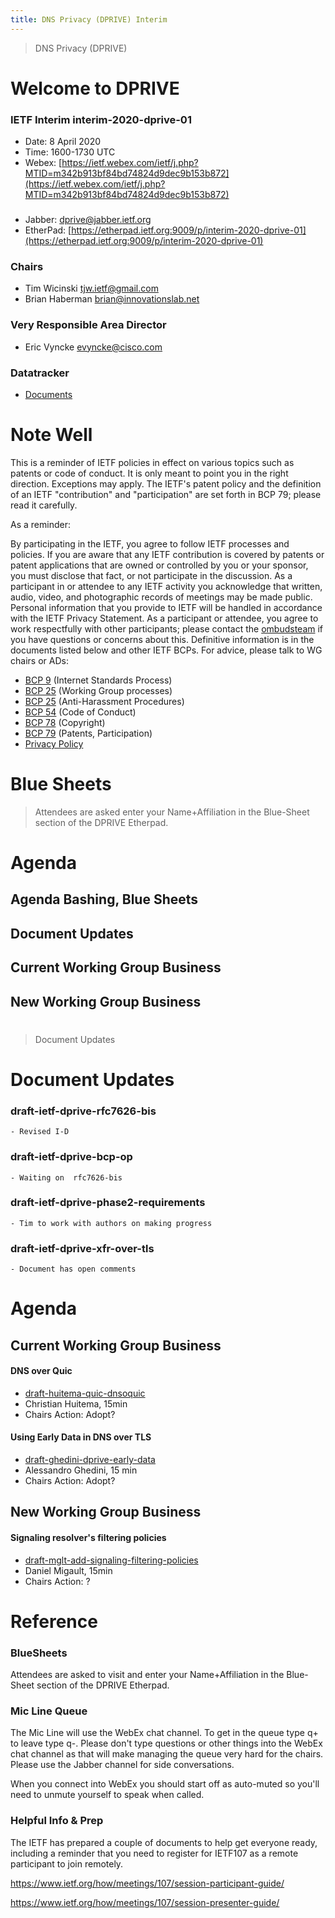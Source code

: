 ```yaml
---
title: DNS Privacy (DPRIVE) Interim
---
```


 > DNS Privacy (DPRIVE)

# Welcome to DPRIVE

### IETF Interim interim-2020-dprive-01

* Date: 8 April 2020
* Time: 1600-1730 UTC
* Webex: [https://ietf.webex.com/ietf/j.php?MTID=m342b913bf84bd74824d9dec9b153b872](https://ietf.webex.com/ietf/j.php?MTID=m342b913bf84bd74824d9dec9b153b872)

###
* Jabber:  [dprive@jabber.ietf.org](dprive@jabber.ietf.org)
* EtherPad: [https://etherpad.ietf.org:9009/p/interim-2020-dprive-01](https://etherpad.ietf.org:9009/p/interim-2020-dprive-01)

### Chairs
* Tim Wicinski [tjw.ietf@gmail.com](tjw.ietf@gmail.com)
* Brian Haberman [brian@innovationslab.net](brian@innovationslab.net)

### Very Responsible Area Director
* Eric Vyncke [evyncke@cisco.com](evyncke@cisco.com)

### Datatracker
* [Documents](https://datatracker.ietf.org/group/dprive/documents/)

# Note Well

This is a reminder of IETF policies in effect on various topics such as patents or code of conduct.
It is only meant to point you in the right direction. Exceptions may apply.
The IETF's patent policy and the definition of an IETF "contribution" and "participation" are set forth in BCP 79;
please read it carefully.

As a reminder:

By participating in the IETF, you agree to follow IETF processes and policies.
If you are aware that any IETF contribution is covered by patents or patent applications that are
owned or controlled by you or your sponsor, you must disclose that fact, or not participate in the discussion.
As a participant in or attendee to any IETF activity you acknowledge that written, audio, video,
and photographic records of meetings may be made public.
Personal information that you provide to IETF will be handled in accordance with the IETF Privacy Statement.
As a participant or attendee, you agree to work respectfully with other participants;
please contact the [ombudsteam](https://www.ietf.org/contact/ombudsteam/) if you have questions or concerns about this.
Definitive information is in the documents listed below and other IETF BCPs. For advice, please talk to WG chairs or ADs:

* [BCP 9](https://tools.ietf.org/html/bcp9) (Internet Standards Process)
* [BCP 25](https://tools.ietf.org/html/bcp25) (Working Group processes)
* [BCP 25](https://tools.ietf.org/html/bcp25) (Anti-Harassment Procedures)
* [BCP 54](https://tools.ietf.org/html/bcp54) (Code of Conduct)
* [BCP 78](https://tools.ietf.org/html/bcp78) (Copyright)
* [BCP 79](https://tools.ietf.org/html/bcp79) (Patents, Participation)
* [Privacy Policy](https://www.ietf.org/privacy-policy/)

# Blue Sheets

 > Attendees are asked enter your
 > Name+Affiliation in the Blue-Sheet section
 > of the DPRIVE Etherpad.

# Agenda

## Agenda Bashing, Blue Sheets

## Document Updates

## Current Working Group Business

## New Working Group Business

# 

 > Document Updates

# Document Updates

### draft-ietf-dprive-rfc7626-bis
    - Revised I-D 

### draft-ietf-dprive-bcp-op
    - Waiting on  rfc7626-bis

### draft-ietf-dprive-phase2-requirements
    - Tim to work with authors on making progress

### draft-ietf-dprive-xfr-over-tls
    - Document has open comments 

# Agenda 

## Current Working Group Business

####   DNS over Quic

* [draft-huitema-quic-dnsoquic](https://datatracker.ietf.org/doc/draft-huitema-quic-dnsoquic/)
*  Christian Huitema, 15min
*  Chairs Action: Adopt?

####   Using Early Data in DNS over TLS
* [draft-ghedini-dprive-early-data](https://datatracker.ietf.org/doc/draft-ghedini-dprive-early-data/)
* Alessandro Ghedini, 15 min
* Chairs Action: Adopt?

## New Working Group Business

####  Signaling resolver's filtering policies
* [draft-mglt-add-signaling-filtering-policies](https://datatracker.ietf.org/doc/draft-mglt-add-signaling-filtering-policies/)
* Daniel Migault, 15min
* Chairs Action: ?

# Reference

### BlueSheets

Attendees are asked to visit and enter your Name+Affiliation in the Blue-Sheet
section of the DPRIVE Etherpad.

### Mic Line Queue

The Mic Line will use the WebEx chat channel.  To get in the queue type q+ to leave type q-.
Please don't type questions or other things into the WebEx chat channel as that will make
managing the queue very hard for the chairs.  Please use the Jabber channel for side conversations.

When you connect into WebEx you should start off as auto-muted so you'll
need to unmute yourself to speak when called.

### Helpful Info & Prep

The IETF has prepared a couple of documents to help get everyone ready,
including a reminder that you need to register for IETF107 as a remote participant to join remotely.

  https://www.ietf.org/how/meetings/107/session-participant-guide/

  https://www.ietf.org/how/meetings/107/session-presenter-guide/
